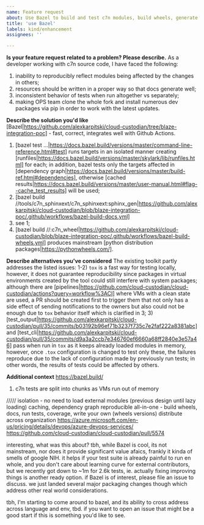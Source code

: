 ```yaml
---
name: Feature request
about: Use Bazel to build and test c7n modules, build wheels, generate docs and coverage reports
title: 'use Bazel'
labels: kind/enhancement
assignees: ''

---
```


**Is your feature request related to a problem? Please describe.**
As a developer working with c7n source code, I have faced the following:
1) inability to reproducibly reflect modules being affected by the changes in others;
2) resources should be written in a proper way so that docs generate well;
3) inconsistent behavior of tests when run altogether vs separately;
4) making OPS team clone the whole fork and install numerous dev packages via pip in order to work with the latest updates.

**Describe the solution you'd like**
[Bazel|https://github.com/alexkarpitski/cloud-custodian/tree/blaze-integration-poc] - fast, correct, integrates well with Github Actions.
1) [bazel test ...|https://docs.bazel.build/versions/master/command-line-reference.html#test] runs targets in an isolated manner creating [runfiles|https://docs.bazel.build/versions/master/skylark/lib/runfiles.html] for each; in addition, bazel tests only the targets affected in [dependency graph|https://docs.bazel.build/versions/master/build-ref.html#dependencies], otherwise [cached results|https://docs.bazel.build/versions/master/user-manual.html#flag--cache_test_results] will be used;
2) [bazel build //tools/c7n_sphinxext/c7n_sphinxext:sphinx_gen|https://github.com/alexkarpitski/cloud-custodian/blob/blaze-integration-poc/.github/workflows/bazel-build-docs.yml]
3) see 1;
4) [bazel build //:c7n_wheel|https://github.com/alexkarpitski/cloud-custodian/blob/blaze-integration-poc/.github/workflows/bazel-build-wheels.yml] produces mainstream [python distribution packages|https://pythonwheels.com/].

**Describe alternatives you've considered**
The existing toolkit partly addresses the listed issues:
1-2) `tox` is a fast way for testing locally, however, it does not guarantee reproducibility since packages in virtual environments created by the tool could still interfere with system packages; although there are [pipelines|https://github.com/cloud-custodian/cloud-custodian/actions?query=workflow%3ACI] where VMs with a clean state are used, a PR should be created first to trigger them that not only has a side effect of sending notifications to the owners but also could not be enough due to `tox` behavior itself which is clarified in 3;
3) [test_output|https://github.com/alexkarpitski/cloud-custodian/pull/35/commits/b03192b96ef71b3237f735c7e2faf222a8381abc] and [test_cli|https://github.com/alexkarpitski/cloud-custodian/pull/35/commits/d9a3a2ccb7e346760ef6660a68ff2840e3e57a46] pass when run in `tox` as it keeps already loaded modules in memory, however, once `.tox` configuration is changed to test only these, the failures reproduce due to the lack of configuration made by previously run tests; in other words, the results of tests could be affected by others.

**Additional context**
https://bazel.build/
1) c7n tests are split into chunks as VMs run out of memory

/////
isolation - no need to load external modules (previous design until lazy loading)
caching, dependency graph
reproducible
all-in-one - build wheels, docs, run tests, coverage, write your own (wheels versions)
distribute across organization
https://azure.microsoft.com/en-us/pricing/details/devops/azure-devops-services/
https://github.com/cloud-custodian/cloud-custodian/pull/5574

interesting, what was this about? tbh, while Bazel is cool, its not mainstream, nor does it provide significant value afaics, frankly it kinda of smells of google NIH. it helps if your test suite is already painful to run en whole, and you don't care about learning curve for external contributors, but we recently got down to ~1m for 2.6k tests, ie. actually fixing improving things is another ready option. if Bazel is of interest, please file an issue to discuss. we just landed several major packaging changes though which address other real world considerations.

tbh, I'm starting to come around to bazel, and its ability to cross address across language and env, tbd. if you want to open an issue that might be a good start if this is something you'd like to see.

